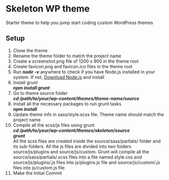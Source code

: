 # Skeleton WP theme
Starter theme to help you jump start coding custom WordPress themes

## Setup
1. Clone the theme
2. Rename the theme folder to match the project name
3. Create a screenshot.png file of 1200 x 900 in the theme root
4. Create favicon.png and favicon.ico files in the theme root
5. Run ***node -v*** anywhere to check if you have Node.js installed in your system. If not, [Download Node.js](https://nodejs.org/en/) and install
6. Install grunt <br> ***npm install grunt***
7. Go to theme source folder <br> ***cd /path/to/your/wp-content/themes/theme-name/source***
8. Install all the necessary packages to run grunt tasks <br> ***npm install***
9. Update theme info in sass/style.scss file. Theme name should match the project name
10. Compile all the scss/js files using grunt<br>
***cd /path/to/your/wp-content/themes/skeleton/source*** <br>
***grunt***<br>
All the scss files are created inside the source/sass/partials/ folder and its sub-folders. All the js files are divided into two folders source/js/plugins and source/js/custom. Grunt will compile all the source/sass/partials/.scss files into a file named style.css and source/js/plugins/.js files into js/plugins.js file and source/js/custom/.js files into js/custom.js file
11. Make the Initial Commit